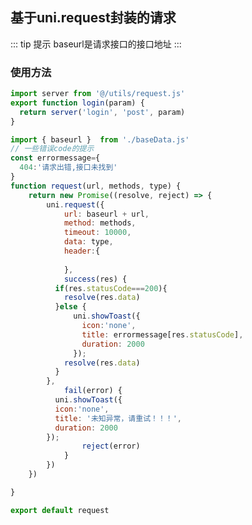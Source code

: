 <!--
 * @Desc: ---   ----
 * @Date: 2019-12-23 11:47:00
 * @LastEditors  : 王
 * @LastEditTime : 2019-12-26 10:17:00
 -->
## 基于uni.request封装的请求

::: tip 提示
   baseurl是请求接口的接口地址
:::
### 使用方法
  ``` javascript
import server from '@/utils/request.js'
export function login(param) {
	return server('login', 'post', param)
}
  ```

``` JavaScript
import { baseurl }  from './baseData.js'
// 一些错误code的提示
const errormessage={
  404:'请求出错,接口未找到'
}
function request(url, methods, type) {
	return new Promise((resolve, reject) => {
		uni.request({
			url: baseurl + url,
			method: methods,
			timeout: 10000,
			data: type,
			header:{
				
			},
			success(res) {
          if(res.statusCode===200){
            resolve(res.data)
          }else {
              uni.showToast({
                icon:'none',
                title: errormessage[res.statusCode],
                duration: 2000
              });
            resolve(res.data)
          }
	  	},
			fail(error) {
          uni.showToast({
          icon:'none',
          title: '未知异常，请重试！！！',
          duration: 2000
        });
				reject(error)
			}
		})
	})

}

export default request

```